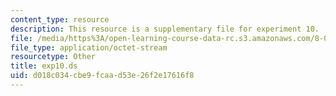 ```yaml
---
content_type: resource
description: This resource is a supplementary file for experiment 10.
file: /media/https%3A/open-learning-course-data-rc.s3.amazonaws.com/8-02t-electricity-and-magnetism-spring-2005/d018c034cbe9fcaad53e26f2e17616f8_exp10.ds
file_type: application/octet-stream
resourcetype: Other
title: exp10.ds
uid: d018c034-cbe9-fcaa-d53e-26f2e17616f8
---
```

